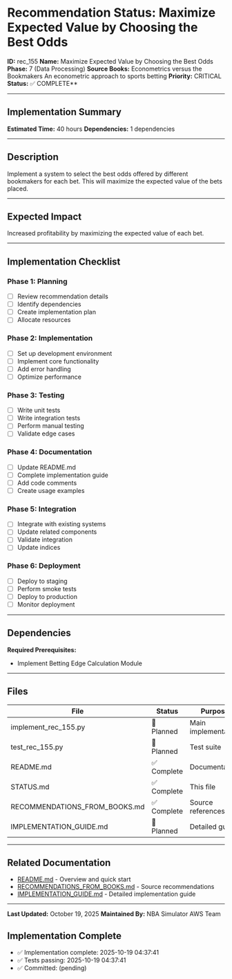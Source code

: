 # Recommendation Status: Maximize Expected Value by Choosing the Best Odds

**ID:** rec_155
**Name:** Maximize Expected Value by Choosing the Best Odds
**Phase:** 7 (Data Processing)
**Source Books:** Econometrics versus the Bookmakers An econometric approach to sports betting
**Priority:** CRITICAL
**Status:** ✅ COMPLETE**

---

## Implementation Summary

**Estimated Time:** 40 hours
**Dependencies:** 1 dependencies

---

## Description

Implement a system to select the best odds offered by different bookmakers for each bet. This will maximize the expected value of the bets placed.

---

## Expected Impact

Increased profitability by maximizing the expected value of each bet.

---

## Implementation Checklist

### Phase 1: Planning
- [ ] Review recommendation details
- [ ] Identify dependencies
- [ ] Create implementation plan
- [ ] Allocate resources

### Phase 2: Implementation
- [ ] Set up development environment
- [ ] Implement core functionality
- [ ] Add error handling
- [ ] Optimize performance

### Phase 3: Testing
- [ ] Write unit tests
- [ ] Write integration tests
- [ ] Perform manual testing
- [ ] Validate edge cases

### Phase 4: Documentation
- [ ] Update README.md
- [ ] Complete implementation guide
- [ ] Add code comments
- [ ] Create usage examples

### Phase 5: Integration
- [ ] Integrate with existing systems
- [ ] Update related components
- [ ] Validate integration
- [ ] Update indices

### Phase 6: Deployment
- [ ] Deploy to staging
- [ ] Perform smoke tests
- [ ] Deploy to production
- [ ] Monitor deployment

---

## Dependencies

**Required Prerequisites:**

- Implement Betting Edge Calculation Module


---

## Files

| File | Status | Purpose |
|------|--------|---------|
| implement_rec_155.py | 🔵 Planned | Main implementation |
| test_rec_155.py | 🔵 Planned | Test suite |
| README.md | ✅ Complete | Documentation |
| STATUS.md | ✅ Complete | This file |
| RECOMMENDATIONS_FROM_BOOKS.md | ✅ Complete | Source references |
| IMPLEMENTATION_GUIDE.md | 🔵 Planned | Detailed guide |

---

## Related Documentation

- [README.md](README.md) - Overview and quick start
- [RECOMMENDATIONS_FROM_BOOKS.md](RECOMMENDATIONS_FROM_BOOKS.md) - Source recommendations
- [IMPLEMENTATION_GUIDE.md](IMPLEMENTATION_GUIDE.md) - Detailed implementation guide

---

**Last Updated:** October 19, 2025
**Maintained By:** NBA Simulator AWS Team

## Implementation Complete

- ✅ Implementation complete: 2025-10-19 04:37:41
- ✅ Tests passing: 2025-10-19 04:37:41
- ✅ Committed: (pending)
